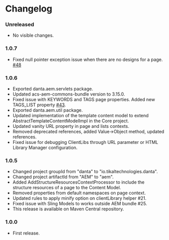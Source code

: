 # Changelog

### Unreleased
- No visible changes.

### 1.0.7
- Fixed null pointer exception issue when there are no designs for a page. [#48](https://github.com/DantaFramework/AEM/issues/48)

### 1.0.6
- Exported danta.aem.servlets package.
- Updated acs-aem-commons-bundle version to 3.15.0.
- Fixed issue with KEYWORDS and TAGS page properties. Added new TAGS_LIST property [#43](https://github.com/DantaFramework/AEM/issues/43).
- Exported danta.aem.util package.
- Updated implementation of the template content model to extend AbstractTemplateContentModelImpl in the Core project.
- Updated vanity URL property in page and lists contexts.
- Removed deprecated references, added Value->Object method, updated references.
- Fixed issue for debugging ClientLibs through URL parameter or HTML Library Manager configuration.

### 1.0.5
- Changed project groupId from "danta" to "io.tikaltechnologies.danta".
- Changed project artifactId from "AEM" to "aem".
- Added AddStructureResourcesContextProcessor to include the structure resources of a page to the Content Model.
- Removed properties from default namespaces on page context.
- Updated rules to apply minify option on clientLibrary helper #21.
- Fixed issue with Sling Models to works outside AEM bundle #25.
- This release is available on Maven Central repository.

### 1.0.0
- First release.